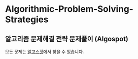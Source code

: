# Algorithmic-Problem-Solving-Strategies
알고리즘 문제해결 전략 문제풀이 (Algospot)
---
모든 문제는 [알고스팟](https://www.algospot.com/)에서 찾을 수 있습니다.